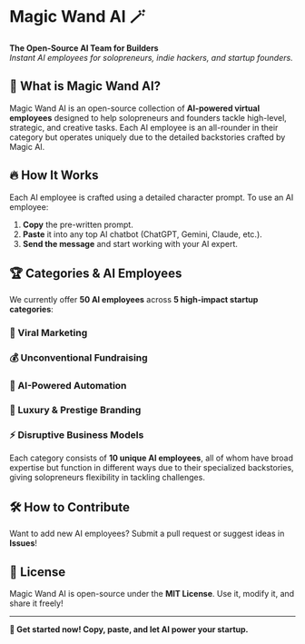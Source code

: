 # Magic Wand AI 🪄

**The Open-Source AI Team for Builders**  
_Instant AI employees for solopreneurs, indie hackers, and startup founders._

## 🚀 What is Magic Wand AI?
Magic Wand AI is an open-source collection of **AI-powered virtual employees** designed to help solopreneurs and founders tackle high-level, strategic, and creative tasks. Each AI employee is an all-rounder in their category but operates uniquely due to the detailed backstories crafted by Magic AI.

## 🔥 How It Works
Each AI employee is crafted using a detailed character prompt. To use an AI employee:

1. **Copy** the pre-written prompt.
2. **Paste** it into any top AI chatbot (ChatGPT, Gemini, Claude, etc.).
3. **Send the message** and start working with your AI expert.

## 🏆 Categories & AI Employees
We currently offer **50 AI employees** across **5 high-impact startup categories**:

### 📢 Viral Marketing
### 💰 Unconventional Fundraising 
### 🤖 AI-Powered Automation  
### 🎩 Luxury & Prestige Branding 
### ⚡ Disruptive Business Models 

Each category consists of **10 unique AI employees**, all of whom have broad expertise but function in different ways due to their specialized backstories, giving solopreneurs flexibility in tackling challenges.

## 🛠️ How to Contribute
Want to add new AI employees? Submit a pull request or suggest ideas in **Issues**!

## 📜 License
Magic Wand AI is open-source under the **MIT License**. Use it, modify it, and share it freely!

---
**🚀 Get started now! Copy, paste, and let AI power your startup.**
